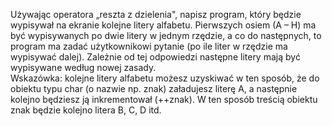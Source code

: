 Używając operatora „reszta z dzielenia", napisz  program, który będzie wypisywał
na ekranie kolejne  litery alfabetu. Pierwszych osiem (A – H) ma być wypisywanych  po dwie litery
w jednym rzędzie, a co do następnych, to  program ma zadać użytkownikowi pytanie (po ile liter
w rzędzie  ma wypisywać dalej). Zależnie od tej odpowiedzi następne  litery mają być wypisywane
według nowej zasady.  
Wskazówka: kolejne litery alfabetu możesz uzyskiwać  w ten sposób, że do obiektu typu char
(o nazwie  np. znak) załadujesz literę A,  a następnie kolejno będziesz ją inkrementował
(++znak).  W ten sposób treścią obiektu znak będzie kolejno  litera B, C, D itd.  
